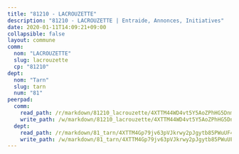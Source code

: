 ```yaml
---
title: "81210 - LACROUZETTE"
description: "81210 - LACROUZETTE | Entraide, Annonces, Initiatives"
date: 2020-01-11T14:09:21+09:00
collapsible: false
layout: commune
comm:
  nom: "LACROUZETTE"
  slug: lacrouzette
  cp: "81210"
dept:
  nom: "Tarn"
  slug: tarn
  num: "81"
peerpad:
  comm:
    read_path: /r/markdown/81210_lacrouzette/4XTTM44WD4vt5Y5AoZPhHG5Dnm75mgSaz6SkRL2yJcqeABBo2
    write_path: /w/markdown/81210_lacrouzette/4XTTM44WD4vt5Y5AoZPhHG5Dnm75mgSaz6SkRL2yJcqeABBo2-K3TgTjf5R1T4RLnY16DatJ7pxrPLGQp6V6Wt586FYFVxQHTQ2cwYC7ky7zsHAxqqE7hZZNUA8fvDs8ZfAeAVU7kbUhbLG9XAk517ymuwvFrYfg9qppK7NaUfocc6WsT4PtixYtWp
  dept:
    read_path: /r/markdown/81_tarn/4XTTM4Gp79jv63pVJkrwy2pJgytb85PWuUF46qZV3RNcf9bTY
    write_path: /w/markdown/81_tarn/4XTTM4Gp79jv63pVJkrwy2pJgytb85PWuUF46qZV3RNcf9bTY-K3TgUQULAfYZTaNEYQn663imu6tLJ5XUSYV3bG6y2QwZHe2hiw5KiHgnyL8wpzhjjRKSLQVjHCuMHvPTtVgD4tm7BFQTVwqLNiZgb8d93Riu34VNq5t6eFocUS5Ezct8i9MJtUHQ
---
```


